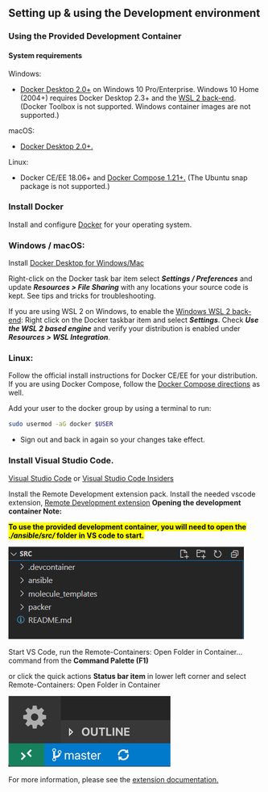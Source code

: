 ## Setting up & using the Development environment ##

### Using the Provided Development Container ###

#### System requirements ####
 
Windows: 
- [Docker Desktop 2.0+](https://www.docker.com/products/docker-desktop) on Windows 10 Pro/Enterprise. Windows 10 Home (2004+) requires Docker Desktop 2.3+ and the [WSL 2 back-end](https://aka.ms/vscode-remote/containers/docker-wsl2). (Docker Toolbox is not supported. Windows container images are not supported.)

macOS:
- [Docker Desktop 2.0+.](https://www.docker.com/products/docker-desktop)

Linux: 
- Docker CE/EE 18.06+ and [Docker Compose 1.21+.](https://docs.docker.com/compose/install) (The Ubuntu snap package is not supported.)

 
### Install Docker ###
 
Install and configure [Docker](https://www.docker.com/get-started) for your operating system.

### Windows / macOS:

Install [Docker Desktop for Windows/Mac](https://www.docker.com/products/docker-desktop)

Right-click on the Docker task bar item select **_Settings / Preferences_** and update **_Resources > File Sharing_** with any locations your source code is kept. See tips and tricks for troubleshooting.

If you are using WSL 2 on Windows, to enable the [Windows WSL 2 back-end](https://aka.ms/vscode-remote/containers/docker-wsl2): Right click on the Docker taskbar item and select **_Settings_**. Check **_Use the WSL 2 based engine_** and verify your distribution is enabled under **_Resources > WSL Integration_**.

### Linux:
Follow the official install instructions for Docker CE/EE for your distribution. If you are using Docker Compose, follow the [Docker Compose directions](https://docs.docker.com/compose/install/) as well.

Add your user to the docker group by using a terminal to run: 
```bash
sudo usermod -aG docker $USER
```
* Sign out and back in again so your changes take effect.

### Install Visual Studio Code.
[Visual Studio Code](https://code.visualstudio.com/) or [Visual Studio Code Insiders](https://code.visualstudio.com/insiders/)

Install the Remote Development extension pack.
Install the needed vscode extension, [Remote Development extension](https://aka.ms/vscode-remote/download/extension)
**Opening the development container
Note:**

<mark>**To use the provided development container, you will need to open the _./ansible/src/_ folder in VS code to start.**

![Remote Development extension](../images/ansiblesrc.png)

Start VS Code, run the Remote-Containers: Open Folder in Container... command from the **Command Palette (F1)**

or click the quick actions **Status bar item** in lower left corner and select Remote-Containers: Open Folder in Container

![status bar button](../images/button.png)

For more information, please see the [extension documentation.](https://aka.ms/vscode-remote/containers) 